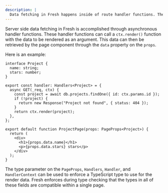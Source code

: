 ```yaml
---
description: |
  Data fetching in Fresh happens inside of route handler functions. These can pass route data to the page via page props.
---
```


Server side data fetching in Fresh is accomplished through asynchronous handler
functions. These handler functions can call a `ctx.render()` function with the
data to be rendered as an argument. This data can then be retrieved by the page
component through the `data` property on the `props`.

Here is an example:

```tsx
interface Project {
  name: string;
  stars: number;
}

export const handler: Handlers<Project> = {
  async GET(_req, ctx) {
    const project = await db.projects.findOne({ id: ctx.params.id });
    if (!project) {
      return new Response("Project not found", { status: 404 });
    }
    return ctx.render(project);
  },
};

export default function ProjectPage(props: PageProps<Project>) {
  return (
    <div>
      <h1>{props.data.name}</h1>
      <p>{props.data.stars} stars</p>
    </div>
  );
}
```

The type parameter on the `PageProps`, `Handlers`, `Handler`, and
`HandlerContext` can be used to enforce a TypeScript type to use for the render
data. Fresh enforces during type checking that the types in all of these fields
are compatible within a single page.
